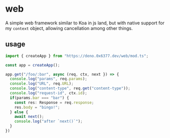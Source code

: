 # web

A simple web framework similar to Koa in js land, but with native
support for my `context` object, allowing cancellation among other
things.

## usage

```ts
import { createApp } from "https://deno.0x6377.dev/web/mod.ts";

const app = createApp();

app.get("/foo/:bar", async (req, ctx, next }) => {
  console.log("params", req.params);
  console.log("URL", req.URL);
  console.log("content-type", req.get("content-type"));
  console.log("request-id", ctx.id);
  if(params.bar === "bar") {
    const res: Response = req.response;
    res.body = "bingo!";
  } else {
    await next();
    console.log("after `next()`");
  }
})


```
